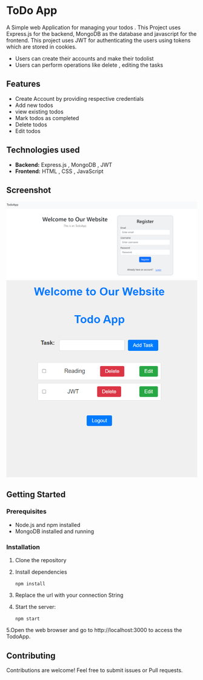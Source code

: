 # ToDo App
A Simple web Application for managing your todos . This Project uses Express.js for the backend, MongoDB as the database and javascript for the frontend.
This project uses JWT for authenticating the users using tokens which are stored in cookies.
   - Users can create their accounts and make their todolist
   - Users can perform operations like delete , editing the tasks

## Features

- Create Account by providing respective credentials 
- Add new todos
- view existing todos 
- Mark todos as completed
- Delete todos
- Edit todos

## Technologies used

- **Backend:** Express.js , MongoDB , JWT
- **Frontend:** HTML , CSS , JavaScript

## Screenshot
![Registration Page](images/Register_page.png)
![Todo App Screenshot](images/Todo_Screenshot.png)
## Getting Started

### Prerequisites

- Node.js and npm installed
- MongoDB installed and running


### Installation

1. Clone the repository
   
2. Install dependencies
   
       npm install
3. Replace the url with your connection String
   
4. Start the server:

       npm start
5.Open the web browser and go to http://localhost:3000 to access the TodoApp.


## Contributing

Contributions are welcome! Feel free to submit issues or Pull requests.


